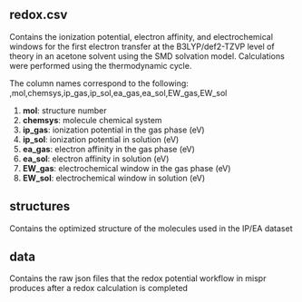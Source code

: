 
## redox.csv
Contains the ionization potential, electron affinity, and electrochemical windows for the first electron transfer at the B3LYP/def2-TZVP level 
of theory in an acetone solvent using the SMD solvation model. Calculations were performed using the thermodynamic cycle.

The column names correspond to the following:
,mol,chemsys,ip_gas,ip_sol,ea_gas,ea_sol,EW_gas,EW_sol

1. **mol**: structure number 
2. **chemsys**: molecule chemical system
3. **ip_gas**: ionization potential in the gas phase (eV)
4. **ip_sol**: ionization potential in solution (eV)
5. **ea_gas**: electron affinity in the gas phase (eV)
6. **ea_sol**: electron affinity in solution (eV)
7. **EW_gas**: electrochemical window in the gas phase (eV)
8. **EW_sol**: electrochemical window in solution (eV)

## structures
Contains the optimized structure of the molecules used in the IP/EA dataset

## data
Contains the raw json files that the redox potential workflow in mispr produces after a redox calculation is completed